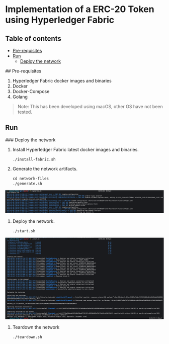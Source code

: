 # Implementation of a ERC-20 Token using Hyperledger Fabric

## Table of contents

- [Pre-requisites](#pre-requisites)
- [Run](#run)
    - [Deploy the network](#deploy-the-network)

## Pre-requisites

1. Hyperledger Fabric docker images and binaries
1. Docker
1. Docker-Compose
1. Golang

> Note: This has been developed using macOS, other OS have not been tested.

## Run

### Deploy the network

1. Install Hyperledger Fabric latest docker images and binaries.
    ```shell
    ./install-fabric.sh
    ```
1. Generate the network artifacts.
    ```shell
    cd network-files
    ./generate.sh
    ```
![Network deployment](./img/generate.png)

1. Deploy the network.
    ```shell
    ./start.sh
    ```
![Network deployment](./img/start.png)

1. Teardown the network
    ```shell
    ./teardown.sh
    ```

